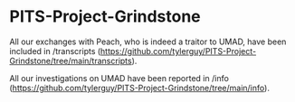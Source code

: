 
# PITS-Project-Grindstone

All our exchanges with Peach, who is indeed a traitor to UMAD, have been included in /transcripts (https://github.com/tylerguy/PITS-Project-Grindstone/tree/main/transcripts).

All our investigations on UMAD have been reported in /info (https://github.com/tylerguy/PITS-Project-Grindstone/tree/main/info).


